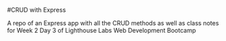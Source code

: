 #CRUD with Express

A repo of an Express app with all the CRUD methods as well as class notes for Week 2 Day 3 of Lighthouse Labs Web Development Bootcamp